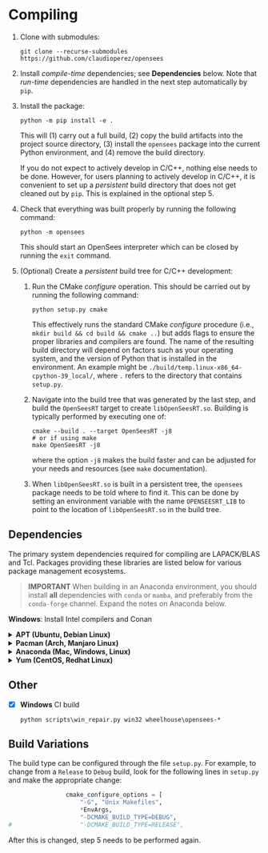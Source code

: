 # Compiling

1. Clone with submodules:
   ``` shell
   git clone --recurse-submodules https://github.com/claudioperez/opensees
   ```

2. Install *compile-time* dependencies; see **Dependencies** below. Note that
   *run-time* dependencies are handled in the next step automatically by `pip`.


3. Install the package:
   ``` shell
   python -m pip install -e .
   ```
   This will (1) carry out a full build, (2) copy the build artifacts into
   the project source directory, (3) install the `opensees` package
   into the current Python environment, and (4) remove the build directory. 

   If you do not expect to actively develop in C/C++, nothing else needs to
   be done. However, for users planning to actively develop in C/C++, it is 
   convenient to set up a *persistent* build directory that does not
   get cleaned out by `pip`. This is explained in the optional step 5.

4. Check that everything was built properly by running the following command:
   ```shell
   python -m opensees
   ```
   This should start an OpenSees interpreter which can be closed by running
   the `exit` command.

5. (Optional) Create a *persistent* build tree for C/C++ development:

   1. Run the CMake *configure* operation. This should be carried out
      by running the following command:
      ```shell
      python setup.py cmake
      ```
      This effectively runs the standard CMake *configure* procedure 
      (i.e., `mkdir build && cd build && cmake ..`) but adds flags to ensure
      the proper libraries and compilers are found. The name of the resulting 
      build directory will depend on factors such as your operating system,
      and the version of Python that is installed in the environment. An example
      might be `./build/temp.linux-x86_64-cpython-39_local/`, where `.` refers
      to the directory that contains `setup.py`.
      

   2. Navigate into the build tree that was generated by the last step, and 
      build the `OpenSeesRT` target to create `libOpenSeesRT.so`.
      Building is typically performed by executing one of:
      ```shell
      cmake --build . --target OpenSeesRT -j8
      # or if using make
      make OpenSeesRT -j8
      ```
      where the option `-j8` makes the build faster and can be adjusted
      for your needs and resources (see `make` documentation).

   3. When `libOpenSeesRT.so` is built in a persistent tree, the `opensees` 
      package needs to be told where to find it. This can be done by setting
      an environment variable with the name `OPENSEESRT_LIB` to point to
      the location of `libOpenSeesRT.so` in the build tree.

## Dependencies

The primary system dependencies required for compiling are LAPACK/BLAS and Tcl.
Packages providing these libraries are listed below for various package
management ecosystems.

> **IMPORTANT** When building in an Anaconda environment, you should install 
> **all** dependencies with `conda` or `mamba`, and preferably from the
> `conda-forge` channel. Expand the notes on Anaconda below.

**Windows**: Install Intel compilers and Conan


<details><summary><b>APT (Ubuntu, Debian Linux)</b></summary>

| Dependency  | Package              |
|:------------|:---------------------|
| LAPACK      | `liblapack-dev`      |
| BLAS        | `libblas-dev`        |
| Tcl\*       | `tcl-dev`            |

</details>
<details>
<summary>
<b>Pacman (Arch, Manjaro Linux)</b>
</summary>

The Pacman package manager

| Dependency  | Package       |
|:------------|:--------------|
| LAPACK      | `lapack`      |
| BLAS        | `blas`        |
| Tcl\*       | `tcl`         |

</details>
<details>
<summary>
<b>Anaconda (Mac, Windows, Linux)</b>
</summary>

When using conda, you need to ensure that CMake only finds 
compilers that are compatible with the libraries in the
environment. <b>System compilers (like those installed
by the operating system's package manager) often cannot be used
and can lead to segfaults.</b>
The following command should install everything you need:

``` shell
conda install -c conda-forge fortran-compiler cxx-compiler c-compiler openblas
```

</details>
</details>
<details>
<summary>
<b>Yum (CentOS, Redhat Linux)</b>
</summary>

| Dependency | Package        |
|------------|----------------|
| LAPACK     | `lapack-devel` |
| Tcl\*      | `tcl-devel`    |

</details>

## Other

- [x] **Windows** CI build

  ``` shell
  python scripts\win_repair.py win32 wheelhouse\opensees-*
  ```

## Build Variations

The build type can be configured through the file `setup.py`. For example,
to change from a `Release` to `Debug` build, look for the following lines
in `setup.py` and make the appropriate change:
```python
                cmake_configure_options = [
                    "-G", "Unix Makefiles",
                    *EnvArgs,
                    "-DCMAKE_BUILD_TYPE=DEBUG",
#                   "-DCMAKE_BUILD_TYPE=RELEASE",
```
After this is changed, step 5 needs to be performed again.

